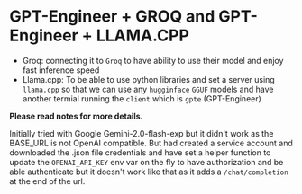 # GPT-Engineer + GROQ and GPT-Engineer + LLAMA.CPP

- Groq: connecting it to `Groq` to have ability to use their model and enjoy fast inference speed
- Llama.cpp: To be able to use python libraries and set a server using `llama.cpp` so that we can use any `hugginface` `GGUF` models and have another termial running the `client` which is `gpte` (GPT-Engineer)


**Please read notes for more details.**

Initially tried with Google Gemini-2.0-flash-exp but it didn't work as the BASE_URL is not OpenAI compatible.
But had created a service account and downloaded the .json file credentials and have set a helper function
to update the `OPENAI_API_KEY` env var on the fly to have authorization and be able authenticate
but it doesn't work like that as it adds a `/chat/completion` at the end of the url.

